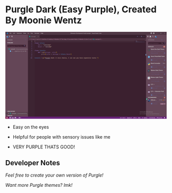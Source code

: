 # Purgle Dark (Easy Purple), Created By Moonie Wentz

![alt text](images/theme_example.png)

* Easy on the eyes
* Helpful for people with sensory issues like me

* VERY PURPLE THATS GOOD!

## Developer Notes

*Feel free to create your own version of Purgle!*

*Want more Purgle themes? lmk!*